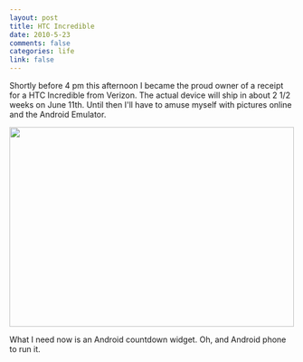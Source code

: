 ```yaml
--- 
layout: post
title: HTC Incredible
date: 2010-5-23
comments: false
categories: life
link: false
---
```

Shortly before 4 pm this afternoon I became the proud owner of a receipt for a HTC Incredible from Verizon. The actual device will ship in about 2 1/2 weeks on June 11th. Until then I'll have to amuse myself with pictures online and the Android Emulator.

<a href="http://zanshin.net/wp-content/uploads/2010/05/incredible.png"><img class="aligncenter size-full wp-image-2345" title="incredible" src="http://zanshin.net/wp-content/uploads/2010/05/incredible.png" alt="" width="503" height="353" /></a>

What I need now is an Android countdown widget. Oh, and Android phone to run it.
